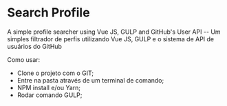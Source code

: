 # Search Profile
A simple profile searcher using Vue JS, GULP and GitHub's User API
-- Um simples filtrador de perfis utilizando Vue JS, GULP e o sistema de API de usuários do GitHub

Como usar:

- Clone o projeto com o GIT;
- Entre na pasta através de um terminal de comando;
- NPM install e/ou Yarn;
- Rodar comando GULP;
